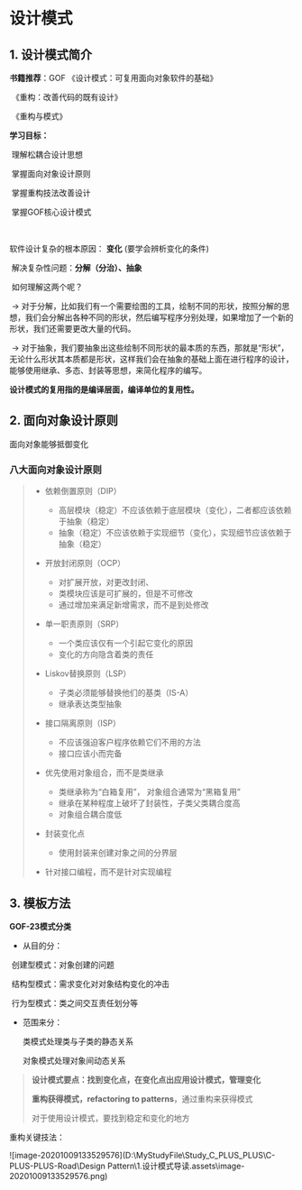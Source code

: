 # 设计模式

## 1. 设计模式简介

**书籍推荐**：GOF 《设计模式：可复用面向对象软件的基础》

​							 《重构：改善代码的既有设计》

​							 《重构与模式》

**学习目标：**

​		理解松耦合设计思想

​		掌握面向对象设计原则

​		掌握重构技法改善设计	

​		掌握GOF核心设计模式

​		

软件设计复杂的根本原因： **变化**  (要学会辨析变化的条件)

​		解决复杂性问题：**分解（分治）、抽象**

​		如何理解这两个呢？

​			-> 对于分解，比如我们有一个需要绘图的工具，绘制不同的形状，按照分解的思想，我们会分解出各种不同的形状，然后编写程序分别处理，如果增加了一个新的形状，我们还需要更改大量的代码。

​			-> 对于抽象，我们要抽象出这些绘制不同形状的最本质的东西，那就是“形状”， 无论什么形状其本质都是形状，这样我们会在抽象的基础上面在进行程序的设计，能够使用继承、多态、封装等思想，来简化程序的编写。

​			**设计模式的复用指的是编译层面，编译单位的复用性。**



## 2. 面向对象设计原则

面向对象能够抵御变化

### 八大面向对象设计原则

> - 依赖倒置原则（DIP）
>     - 高层模块（稳定）不应该依赖于底层模块（变化），二者都应该依赖于抽象（稳定）
>     - 抽象（稳定）不应该依赖于实现细节（变化），实现细节应该依赖于抽象（稳定）
>
> - 开放封闭原则（OCP）
>     - 对扩展开放，对更改封闭、
>     - 类模块应该是可扩展的，但是不可修改
>     - 通过增加来满足新增需求，而不是到处修改
> - 单一职责原则（SRP）
>     - 一个类应该仅有一个引起它变化的原因
>     - 变化的方向隐含着类的责任
> - Liskov替换原则（LSP）
>     - 子类必须能够替换他们的基类（IS-A）
>     - 继承表达类型抽象
> - 接口隔离原则（ISP）
>     - 不应该强迫客户程序依赖它们不用的方法
>     - 接口应该小而完备
> - 优先使用对象组合，而不是类继承
>     - 类继承称为“白箱复用”， 对象组合通常为“黑箱复用”
>     - 继承在某种程度上破坏了封装性，子类父类耦合度高
>     - 对象组合耦合度低
> - 封装变化点
>     - 使用封装来创建对象之间的分界层
> - 针对接口编程，而不是针对实现编程



## 3. 模板方法

**GOF-23模式分类**

- 从目的分：

​		创建型模式：对象创建的问题

​		结构型模式：需求变化对对象结构变化的冲击

​		行为型模式：类之间交互责任划分等

- 范围来分：

    类模式处理类与子类的静态关系

    对象模式处理对象间动态关系



>  **设计模式要点：找到变化点，在变化点出应用设计模式，管理变化**
>
>  **重构获得模式，refactoring to patterns**，通过重构来获得模式
>
> 对于使用设计模式，要找到稳定和变化的地方



重构关键技法：

​     ![image-20201009133529576](D:\MyStudyFile\Study_C_PLUS_PLUS\C-PLUS-PLUS-Road\Design Pattern\1.设计模式导读.assets\image-20201009133529576.png)